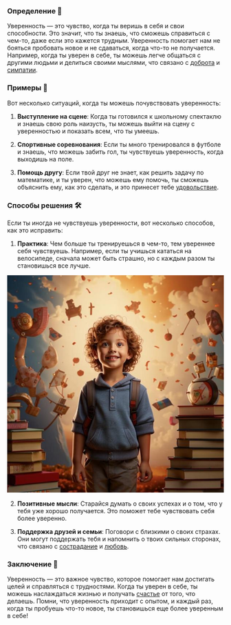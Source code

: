 ### Определение 🌟
Уверенность — это чувство, когда ты веришь в себя и свои способности. Это значит, что ты знаешь, что сможешь справиться с чем-то, даже если это кажется трудным. Уверенность помогает нам не бояться пробовать новое и не сдаваться, когда что-то не получается. Например, когда ты уверен в себе, ты можешь легче общаться с другими людьми и делиться своими мыслями, что связано с [доброта](доброта.md) и [симпатии](симпатии.md).

### Примеры 🌈
Вот несколько ситуаций, когда ты можешь почувствовать уверенность:

1. **Выступление на сцене**: Когда ты готовился к школьному спектаклю и знаешь свою роль наизусть, ты можешь выйти на сцену с уверенностью и показать всем, что ты умеешь.
   
2. **Спортивные соревнования**: Если ты много тренировался в футболе и знаешь, что можешь забить гол, ты чувствуешь уверенность, когда выходишь на поле.

3. **Помощь другу**: Если твой друг не знает, как решить задачу по математике, и ты уверен, что можешь ему помочь, ты сможешь объяснить ему, как это сделать, и это принесет тебе [удовольствие](удовольствие.md).

### Способы решения 🛠️
Если ты иногда не чувствуешь уверенности, вот несколько способов, как это исправить:

1. **Практика**: Чем больше ты тренируешься в чем-то, тем увереннее себя чувствуешь. Например, если ты учишься кататься на велосипеде, сначала может быть страшно, но с каждым разом ты становишься все лучше.



![Изображение уверенность](уверенность.jpg)



2. **Позитивные мысли**: Старайся думать о своих успехах и о том, что у тебя уже хорошо получается. Это поможет тебе чувствовать себя более уверенно.

3. **Поддержка друзей и семьи**: Поговори с близкими о своих страхах. Они могут поддержать тебя и напомнить о твоих сильных сторонах, что связано с [сострадание](сострадание.md) и [любовь](любовь.md).

### Заключение 🎉
Уверенность — это важное чувство, которое помогает нам достигать целей и справляться с трудностями. Когда ты уверен в себе, ты можешь наслаждаться жизнью и получать [счастье](счастье.md) от того, что делаешь. Помни, что уверенность приходит с опытом, и каждый раз, когда ты пробуешь что-то новое, ты становишься еще более уверенным в себе!